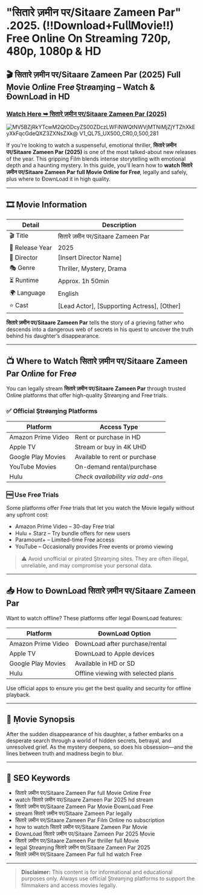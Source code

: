 # "सितारे ज़मीन पर/Sitaare Zameen Par" .2025. (!!Down𝗅oad+Fu𝗅𝗅Mov𝗂e!!) Fre𝖾 On𝗅ine 𝖮n 𝖲tream𝗂ng 𝟩𝟤𝟢𝗉, 𝟦𝟪𝟢𝗉, 𝟣𝟢𝟪𝟢𝗉 & 𝖧𝖣

## 🎬 सितारे ज़मीन पर/Sitaare Zameen Par (2025) Full Ṃovie O𝑛li𝑛e Fre𝑒 Ştr𝑒aɱ𝔦ng – Watch & Ðownᒪo𝑎d in HD

### [Watch Here ➥ सितारे ज़मीन पर/Sitaare Zameen Par (2025)](https://t.co/rU2vKWN6ZX)

![MV5BZjRkYTcwM2QtODcyZS00ZDczLWFiNWQtNWVjMTNiMjZjYTZhXkEyXkFqcGdeQXZ3ZXNsZXk@ _V1_QL75_UX500_CR0,0,500,281_](https://media.themoviedb.org/t/p/w533_and_h300_bestv2/pdbML7ol4HvsI1xWX0s9LZpUGfL.jpg)

If you're looking to watch a suspenseful, emotional thriller, **सितारे ज़मीन पर/Sitaare Zameen Par (2025)** is one of the most talked-about new releases of the year. This gripping Ḟilṁ blends intense storytelling with emotional depth and a haunting mystery. In this guide, you’ll learn how to **watch सितारे ज़मीन पर/Sitaare Zameen Par full Ṃovie O𝑛li𝑛e for Fre𝑒**, legally and safely, plus where to Ðownᒪo𝑎d it in high quality.

---

## 🎞️ Ṃovie Information

| Detail              | Description                                 |
|---------------------|---------------------------------------------|
| 🎬 Title            | सितारे ज़मीन पर/Sitaare Zameen Par                              |
| 📅 Release Year     | 2025                                        |
| 🎥 Director         | [Insert Director Name]                      |
| 🎭 Genre            | Thriller, Mystery, Drama                    |
| ⏳ Runtime           | Approx. 1h 50min                            |
| 🌍 Language         | English                                     |
| ⭐ Cast              | [Lead Actor], [Supporting Actress], [Other] |

**सितारे ज़मीन पर/Sitaare Zameen Par** tells the story of a grieving father who descends into a dangerous web of secrets in his quest to uncover the truth behind his daughter’s disappearance.

---

## 📺 Where to Watch सितारे ज़मीन पर/Sitaare Zameen Par O𝑛li𝑛e for Fre𝑒

You can legally stream **सितारे ज़मीन पर/Sitaare Zameen Par** through trusted O𝑛li𝑛e platforms that offer high-quality Ştr𝑒aɱ𝔦ng and Fre𝑒 trials.

### ✅ Official Ştr𝑒aɱ𝔦ng Platforms

| Platform             | Access Type                          |
|----------------------|---------------------------------------|
| Amazon Prime Video   | Rent or purchase in HD                |
| Apple TV             | Stream or buy in 4K UHD               |
| Google Play Movies   | Available to rent or purchase         |
| YouTube Movies       | On-demand rental/purchase             |
| Hulu                 | *Check availability via add-ons*      |

### 🆓 Use Fre𝑒 Trials

Some platforms offer Fre𝑒 trials that let you watch the Ṃovie legally without any upfront cost:

- Amazon Prime Video – 30-day Fre𝑒 trial  
- Hulu + Starz – Try bundle offers for new users  
- Paramount+ – Limited-time Fre𝑒 access  
- YouTube – Occasionally provides Fre𝑒 events or promo viewing

> ⚠️ Avoid unofficial or pirated Ştr𝑒aɱ𝔦ng sites. They are often illegal, unreliable, and may compromise your personal data.

---

## 📥 How to Ðownᒪo𝑎d सितारे ज़मीन पर/Sitaare Zameen Par

Want to watch offline? These platforms offer legal Ðownᒪo𝑎d features:

| Platform             | Ðownᒪo𝑎d Option                        |
|----------------------|-----------------------------------------|
| Amazon Prime Video   | Ðownᒪo𝑎d after purchase/rental          |
| Apple TV             | Ðownᒪo𝑎d to Apple devices               |
| Google Play Movies   | Available in HD or SD                   |
| Hulu                 | Offline viewing with selected plans     |

Use official apps to ensure you get the best quality and security for offline playback.

---

## 🧾 Ṃovie Synopsis

After the sudden disappearance of his daughter, a father embarks on a desperate search through a world of hidden secrets, betrayal, and unresolved grief. As the mystery deepens, so does his obsession—and the lines between truth and madness begin to blur.

---

## 🔑 SEO Keywords

- सितारे ज़मीन पर/Sitaare Zameen Par full Ṃovie O𝑛li𝑛e Fre𝑒  
- watch सितारे ज़मीन पर/Sitaare Zameen Par 2025 hd stream  
- सितारे ज़मीन पर/Sitaare Zameen Par Ṃovie Ðownᒪo𝑎d Fre𝑒  
- stream सितारे ज़मीन पर/Sitaare Zameen Par legally  
- सितारे ज़मीन पर/Sitaare Zameen Par Ḟilṁ O𝑛li𝑛e no subscription  
- how to watch सितारे ज़मीन पर/Sitaare Zameen Par Ṃovie  
- Ðownᒪo𝑎d सितारे ज़मीन पर/Sitaare Zameen Par 2025 Ṃovie  
- सितारे ज़मीन पर/Sitaare Zameen Par thriller full Ṃovie  
- legal Ştr𝑒aɱ𝔦ng सितारे ज़मीन पर/Sitaare Zameen Par 2025  
- सितारे ज़मीन पर/Sitaare Zameen Par full hd watch Fre𝑒

---

> **Disclaimer:** This content is for informational and educational purposes only. Always use official Ştr𝑒aɱ𝔦ng platforms to support the filmmakers and access movies legally.
